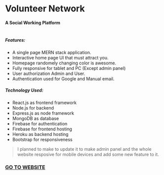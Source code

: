 # Volunteer Network
#### A Social Working Platform

#

##### Features:
  - A single page MERN stack application.
  - Interactive home page UI that must attract you.
  - Homepage randomely changing color is awesome.
  - Fully responsive for tablet and PC (Except admin panel)
  - User authorization Admin and User.
  - Authentication used for Google and Manual email.
  
##### Technology Used: 
- React.js as frontend framework
- Node.js for backend
- Express.js as node framework
- MongoDB as database
- Firebase for authentication
- Firebase for frontend hosting
- Heroku as backend hosting
- Bootstrap for responsiveness


> I planned to make to update it to make admin panel and the whole website resposive for mobile devices and add some new feature to it.

### [GO TO WEBSITE](https://volunteer-network-jahed.web.app/)